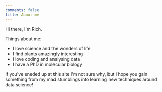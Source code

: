 ```yaml
---
comments: false
title: About me
---
```


Hi there, I'm Rich.

Things about me:

- I love science and the wonders of life
- I find plants amazingly interesting
- I love coding and analysing data
- I have a PhD in molecular biology

If you've eneded up at this site I'm not sure why, but I hope you gain something from my mad stumblings into learning new techniques around data science!